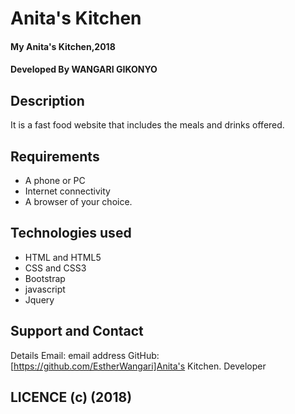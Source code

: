 # Anita's Kitchen

#### My Anita's Kitchen,2018

#### Developed By **WANGARI GIKONYO**

## Description
 It is a fast food website that includes the meals and drinks offered.

## Requirements
* A phone or PC
* Internet connectivity
* A browser of your choice.

## Technologies used
* HTML and HTML5
* CSS and CSS3
* Bootstrap
* javascript
* Jquery


## Support and Contact
Details Email: email address GitHub:[https://github.com/EstherWangari]Anita's Kitchen.
Developer

## LICENCE (c) (2018)
